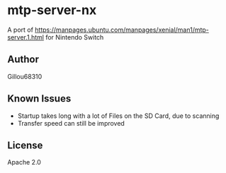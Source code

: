 # mtp-server-nx
A port of https://manpages.ubuntu.com/manpages/xenial/man1/mtp-server.1.html for Nintendo Switch

## Author
Gillou68310

## Known Issues
- Startup takes long with a lot of Files on the SD Card, due to scanning
- Transfer speed can still be improved

## License
Apache 2.0
